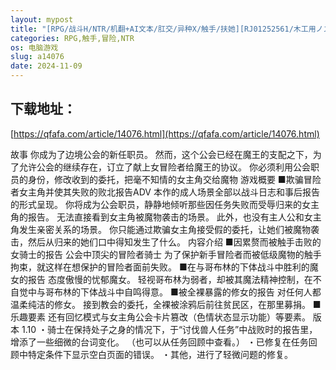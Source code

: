 ```yaml
---
layout: mypost
title: "[RPG/战斗H/NTR/机翻+AI文本/肛交/异种X/触手/扶她][RJ01252561/木工用ノスタルジィ社团]致我所爱的公会的你/私が愛したギルドの貴方へ[Ver1.10][[PC/1G]"
categories: RPG,触手,冒险,NTR
os: 电脑游戏
slug: a14076
date: 2024-11-09
---
```


## 下载地址：

[https://qfafa.com/article/14076.html](https://qfafa.com/article/14076.html)

故事
你成为了边境公会的新任职员。
然而，这个公会已经在魔王的支配之下，为了允许公会的继续存在，订立了献上女冒险者给魔王的协议。
你必须利用公会职员的身份，修改收到的委托，把毫不知情的女主角交给魔物
游戏概要
■欺骗冒险者女主角并使其失败的败北报告ADV
本作的成人场景全部以战斗日志和事后报告的形式呈现。
你将成为公会职员，静静地倾听那些因任务失败而受辱归来的女主角的报告。
无法直接看到女主角被魔物袭击的场景。
此外，也没有主人公和女主角发生亲密关系的场景。
你只能通过欺骗女主角接受假的委托，让她们被魔物袭击，然后从归来的她们口中得知发生了什么。
内容介绍
■因累赘而被触手击败的女骑士的报告
公会中顶尖的冒险者骑士
为了保护新手冒险者而被低级魔物的触手拘束，就这样在想保护的冒险者面前失败。
■在与哥布林的下体战斗中胜利的魔女的报告
态度傲慢的忧郁魔女。
轻视哥布林为弱者，却被其魔法精神控制，在不自觉中与哥布林的下体战斗中自鸣得意。
■被全裸暴露的修女的报告
对任何人都温柔纯洁的修女。
接到教会的委托，全裸被涂鸦后前往贫民区，在那里募捐。
■乐趣要素
还有回忆模式与女主角公会卡片篡改（色情状态显示功能）等要素。
版本 1.10
・骑士在保持处子之身的情况下，于“讨伐兽人任务”中战败时的报告里，增添了一些细微的台词变化。
（也可以从任务回顾中查看。）
・已修复在任务回顾中特定条件下显示空白页面的错误。
・其他，进行了轻微问题的修复。